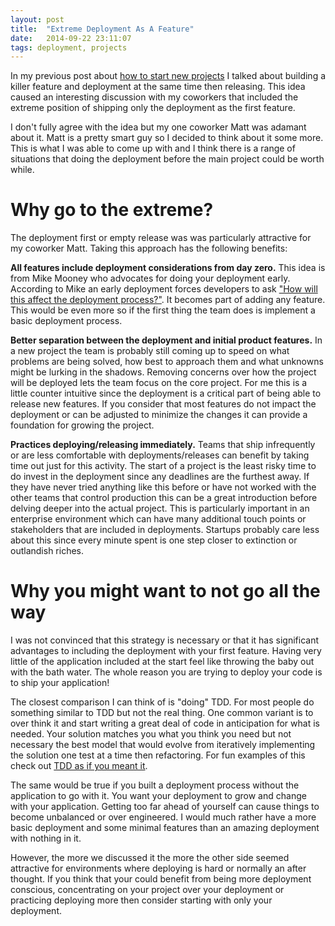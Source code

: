 ```yaml
---
layout: post
title:  "Extreme Deployment As A Feature"
date:   2014-09-22 23:11:07
tags: deployment, projects
---
```


In my previous post about [how to start new projects][new-projects] I talked
about building a killer feature and deployment at the same time then releasing.
This idea caused an interesting discussion with my coworkers that included the
extreme position of shipping only the deployment as the first feature.

I don't fully agree with the idea but my one coworker Matt was adamant about
it. Matt is a pretty smart guy so I decided to think about it some more. This
is what I was able to come up with and I think there is a range of situations
that doing the deployment before the main project could be worth while.

Why go to the extreme?
===============================================================================

The deployment first or empty release was was particularly attractive for my
coworker Matt. Taking this approach has the following benefits:

**All features include deployment considerations from day zero.** This idea is
from Mike Mooney who advocates for doing your deployment early. According to
Mike an early deployment forces developers to ask
["How will this affect the deployment process?"][cd-intro]. It becomes part of
adding any feature. This would be even more so if the first thing the team does
is implement a basic deployment process.

**Better separation between the deployment and initial product features.** In a
new project the team is probably still coming up to speed on what problems are
being solved, how best to approach them and what unknowns might be lurking in
the shadows. Removing concerns over how the project will be deployed lets the
team focus on the core project. For me this is a little counter intuitive since
the deployment is a critical part of being able to release new features. If you
consider that most features do not impact the deployment or can be adjusted to
minimize the changes it can provide a foundation for growing the project.

**Practices deploying/releasing immediately.** Teams that ship infrequently or
are less comfortable with deployments/releases can benefit by taking time out
just for this activity. The start of a project is the least risky time to do
invest in the deployment since any deadlines are the furthest away. If they
have never tried anything like this before or have not worked with the other
teams that control production this can be a great introduction before delving
deeper into the actual project. This is particularly important in an enterprise
environment which can have many additional touch points or stakeholders that
are included in deployments. Startups probably care less about this since
every minute spent is one step closer to extinction or outlandish riches.

Why you might want to not go all the way
===============================================================================

I was not convinced that this strategy is necessary or that it has significant
advantages to including the deployment with your first feature. Having very
little of the application included at the start feel like throwing the baby out
with the bath water. The whole reason you are trying to deploy your code is to
ship your application!

The closest comparison I can think of is "doing" TDD. For most people do
something similar to TDD but not the real thing. One common variant is to
over think it and start writing a great deal of code in anticipation for what
is needed. Your solution matches you what you think you need but not necessary
the best model that would evolve from iteratively implementing the solution
one test at a time then refactoring. For fun examples of this check out
[TDD as if you meant it][tdd].

The same would be true if you built a deployment process without the
application to go with it. You want your deployment to grow and change with
your application. Getting too far ahead of yourself can cause things to become
unbalanced or over engineered. I would much rather have a more basic deployment
and some minimal features than an amazing deployment with nothing in it.

However, the more we discussed it the more the other side seemed attractive for
environments where deploying is hard or normally an after thought. If you think
that your could benefit from being more deployment conscious, concentrating on
your project over your deployment or practicing deploying more then consider
starting with only your deployment.

[new-projects]: /posts/how-to-start-a-new-project/
[cd-intro]:     https://www.airpair.com/continuous-deployment/posts/continuous-deployment-for-practical-people#6-1-automate-deployments-from-step-zero
[tdd]:          http://cumulative-hypotheses.org/2011/08/30/tdd-as-if-you-meant-it/
